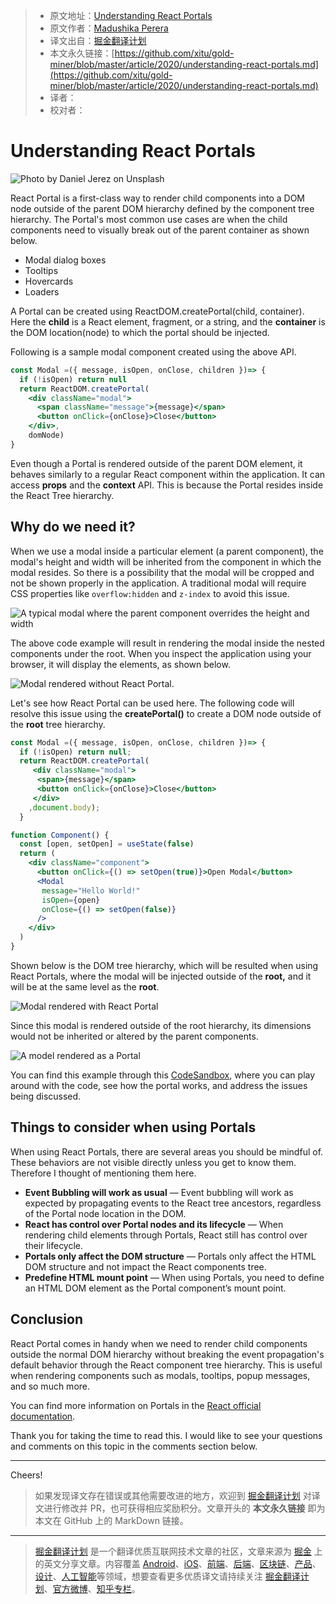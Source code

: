 > * 原文地址：[Understanding React Portals](https://blog.bitsrc.io/understanding-react-portals-ab79827732c7)
> * 原文作者：[Madushika Perera](https://medium.com/@LMPerera)
> * 译文出自：[掘金翻译计划](https://github.com/xitu/gold-miner)
> * 本文永久链接：[https://github.com/xitu/gold-miner/blob/master/article/2020/understanding-react-portals.md](https://github.com/xitu/gold-miner/blob/master/article/2020/understanding-react-portals.md)
> * 译者：
> * 校对者：

# Understanding React Portals

![Photo by [Daniel Jerez](https://unsplash.com/@danieljerez?utm_source=medium&utm_medium=referral) on [Unsplash](https://unsplash.com?utm_source=medium&utm_medium=referral)](https://cdn-images-1.medium.com/max/10368/0*FjXAcqaJwbGxRLfV)

React Portal is a first-class way to render child components into a DOM node outside of the parent DOM hierarchy defined by the component tree hierarchy. The Portal's most common use cases are when the child components need to visually break out of the parent container as shown below.

* Modal dialog boxes
* Tooltips
* Hovercards
* Loaders

A Portal can be created using ReactDOM.createPortal(child, container). Here the **child** is a React element, fragment, or a string, and the **container** is the DOM location(node) to which the portal should be injected.

Following is a sample modal component created using the above API.

```jsx
const Modal =({ message, isOpen, onClose, children })=> {
  if (!isOpen) return null
  return ReactDOM.createPortal(    
    <div className="modal">
      <span className="message">{message}</span>
      <button onClick={onClose}>Close</button>
    </div>,
    domNode)
}
```

Even though a Portal is rendered outside of the parent DOM element, it behaves similarly to a regular React component within the application. It can access **props** and the **context** API. This is because the Portal resides inside the React Tree hierarchy.

## Why do we need it?

When we use a modal inside a particular element (a parent component), the modal's height and width will be inherited from the component in which the modal resides. So there is a possibility that the modal will be cropped and not be shown properly in the application. A traditional modal will require CSS properties like `overflow:hidden` and `z-index` to avoid this issue.

![A typical modal where the parent component overrides the height and width](https://cdn-images-1.medium.com/max/2000/1*YHOfHKctYUVbUkZP7JtMSw.png)

The above code example will result in rendering the modal inside the nested components under the root. When you inspect the application using your browser, it will display the elements, as shown below.

![Modal rendered without React Portal.](https://cdn-images-1.medium.com/max/2000/1*ZXYIAy1ab0hCnGIg_CAfpw.png)

Let's see how React Portal can be used here. The following code will resolve this issue using the **createPortal()** to create a DOM node outside of the **root** tree hierarchy.

```jsx
const Modal =({ message, isOpen, onClose, children })=> {
  if (!isOpen) return null;
  return ReactDOM.createPortal(
     <div className="modal">
      <span>{message}</span>
      <button onClick={onClose}>Close</button>
     </div>
    ,document.body);
  }

function Component() {
  const [open, setOpen] = useState(false)
  return (
    <div className="component">
      <button onClick={() => setOpen(true)}>Open Modal</button>
      <Modal 
       message="Hello World!" 
       isOpen={open} 
       onClose={() => setOpen(false)}
      />
    </div>
  )
}
```

Shown below is the DOM tree hierarchy, which will be resulted when using React Portals, where the modal will be injected outside of the **root,** and it will be at the same level as the **root**.

![Modal rendered with React Portal](https://cdn-images-1.medium.com/max/2000/1*xR30uJTAiBlGwAp6cmLKEg.png)

Since this modal is rendered outside of the root hierarchy, its dimensions would not be inherited or altered by the parent components.

![A model rendered as a Portal](https://cdn-images-1.medium.com/max/2000/1*xdXdvfFul8rrk4Ra1SzTEg.png)

You can find this example through this [CodeSandbox](https://codesandbox.io/s/react-portals-l0sy5), where you can play around with the code, see how the portal works, and address the issues being discussed.

## Things to consider when using Portals

When using React Portals, there are several areas you should be mindful of. These behaviors are not visible directly unless you get to know them. Therefore I thought of mentioning them here.

* **Event Bubbling will work as usual** — Event bubbling will work as expected by propagating events to the React tree ancestors, regardless of the Portal node location in the DOM.
* **React has control over Portal nodes and its lifecycle** — When rendering child elements through Portals, React still has control over their lifecycle.
* **Portals only affect the DOM structure** — Portals only affect the HTML DOM structure and not impact the React components tree.
* **Predefine HTML mount point** — When using Portals, you need to define an HTML DOM element as the Portal component’s mount point.

## Conclusion

React Portal comes in handy when we need to render child components outside the normal DOM hierarchy without breaking the event propagation's default behavior through the React component tree hierarchy. This is useful when rendering components such as modals, tooltips, popup messages, and so much more.

You can find more information on Portals in the [React official documentation](https://reactjs.org/docs/portals.html).

Thank you for taking the time to read this. I would like to see your questions and comments on this topic in the comments section below.

---

Cheers!

> 如果发现译文存在错误或其他需要改进的地方，欢迎到 [掘金翻译计划](https://github.com/xitu/gold-miner) 对译文进行修改并 PR，也可获得相应奖励积分。文章开头的 **本文永久链接** 即为本文在 GitHub 上的 MarkDown 链接。

---

> [掘金翻译计划](https://github.com/xitu/gold-miner) 是一个翻译优质互联网技术文章的社区，文章来源为 [掘金](https://juejin.im) 上的英文分享文章。内容覆盖 [Android](https://github.com/xitu/gold-miner#android)、[iOS](https://github.com/xitu/gold-miner#ios)、[前端](https://github.com/xitu/gold-miner#前端)、[后端](https://github.com/xitu/gold-miner#后端)、[区块链](https://github.com/xitu/gold-miner#区块链)、[产品](https://github.com/xitu/gold-miner#产品)、[设计](https://github.com/xitu/gold-miner#设计)、[人工智能](https://github.com/xitu/gold-miner#人工智能)等领域，想要查看更多优质译文请持续关注 [掘金翻译计划](https://github.com/xitu/gold-miner)、[官方微博](http://weibo.com/juejinfanyi)、[知乎专栏](https://zhuanlan.zhihu.com/juejinfanyi)。
